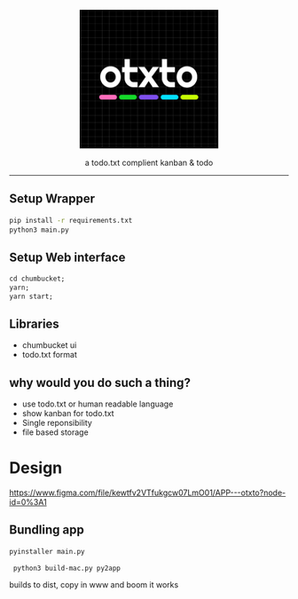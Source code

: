<p align="center"><img width="250px" src="assets/icon.png" />
</p>
<p align="center">a todo.txt complient kanban & todo</p>
<hr>

## Setup Wrapper

```bash
pip install -r requirements.txt 
python3 main.py
```

## Setup Web interface
```
cd chumbucket;
yarn;
yarn start;
```

## Libraries
- chumbucket ui
- todo.txt format

## why would you do such a thing?
- use todo.txt or human readable language
- show kanban for todo.txt
- Single reponsibility
- file based storage

# Design
https://www.figma.com/file/kewtfv2VTfukgcw07LmO01/APP---otxto?node-id=0%3A1


## Bundling app

```
pyinstaller main.py 
```

```
 python3 build-mac.py py2app
```

builds to dist, copy in www and boom it works

<!-- # Human Readable File Formats

- https://toml.io/en/
- https://pypi.org/project/tinydb/ -->
